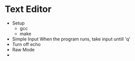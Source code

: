 # Text Editor


- Setup
  - gcc
  - make
- Simple Input
  When the program runs, take input untill 'q'
- Turn off echo
- Raw Mode
-

